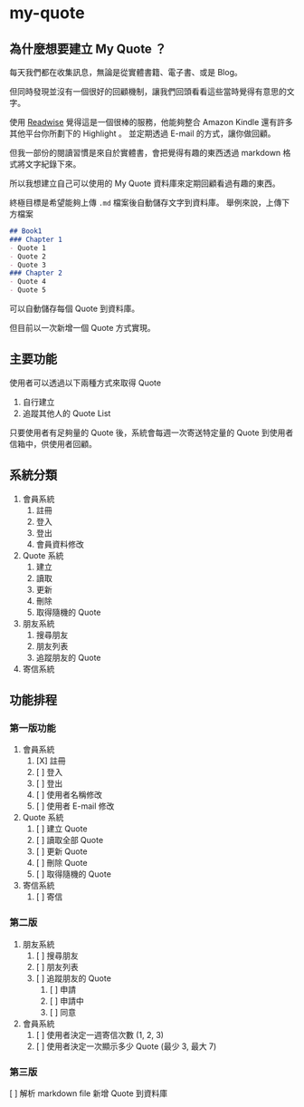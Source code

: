 # my-quote

## 為什麼想要建立 My Quote ？

每天我們都在收集訊息，無論是從實體書籍、電子書、或是 Blog。

但同時發現並沒有一個很好的回顧機制，讓我們回頭看看這些當時覺得有意思的文字。

使用 [Readwise](https://readwise.io/) 覺得這是一個很棒的服務，他能夠整合 Amazon Kindle 還有許多其他平台你所劃下的 Highlight 。
並定期透過 E-mail 的方式，讓你做回顧。

但我一部份的閱讀習慣是來自於實體書，會把覺得有趣的東西透過 markdown 格式將文字紀錄下來。

所以我想建立自己可以使用的 My Quote 資料庫來定期回顧看過有趣的東西。

終極目標是希望能夠上傳 `.md` 檔案後自動儲存文字到資料庫。
舉例來說，上傳下方檔案

```markdown
## Book1
### Chapter 1
- Quote 1
- Quote 2
- Quote 3
### Chapter 2
- Quote 4
- Quote 5 
```
可以自動儲存每個 Quote 到資料庫。

但目前以一次新增一個 Quote 方式實現。

## 主要功能

使用者可以透過以下兩種方式來取得 Quote 
1. 自行建立
2. 追蹤其他人的 Quote List

只要使用者有足夠量的 Quote 後，系統會每週一次寄送特定量的 Quote 到使用者信箱中，供使用者回顧。

## 系統分類

1. 會員系統
   1. 註冊
   2. 登入
   3. 登出
   4. 會員資料修改
3. Quote 系統
   1. 建立
   2. 讀取
   3. 更新
   4. 刪除
   5. 取得隨機的 Quote
4. 朋友系統
   1. 搜尋朋友
   2. 朋友列表
   3. 追蹤朋友的 Quote
5. 寄信系統

## 功能排程
### 第一版功能

1. 會員系統
   1. [X] 註冊
   2. [ ] 登入 
   3. [ ] 登出
   4. [ ] 使用者名稱修改
   5. [ ] 使用者 E-mail 修改
2. Quote 系統
   1. [ ] 建立 Quote
   2. [ ] 讀取全部 Quote
   3. [ ] 更新 Quote
   4. [ ] 刪除 Quote
   5. [ ] 取得隨機的 Quote
3. 寄信系統
   1. [ ] 寄信

### 第二版

1. 朋友系統
    1. [ ] 搜尋朋友
    2. [ ] 朋友列表
    3. [ ] 追蹤朋友的 Quote
        1. [ ] 申請
        2. [ ] 申請中
        3. [ ] 同意
2. 會員系統
   1. [ ] 使用者決定一週寄信次數 (1, 2, 3)
   2. [ ] 使用者決定一次顯示多少 Quote (最少 3, 最大 7)

### 第三版

[ ] 解析 markdown file 新增 Quote 到資料庫  



